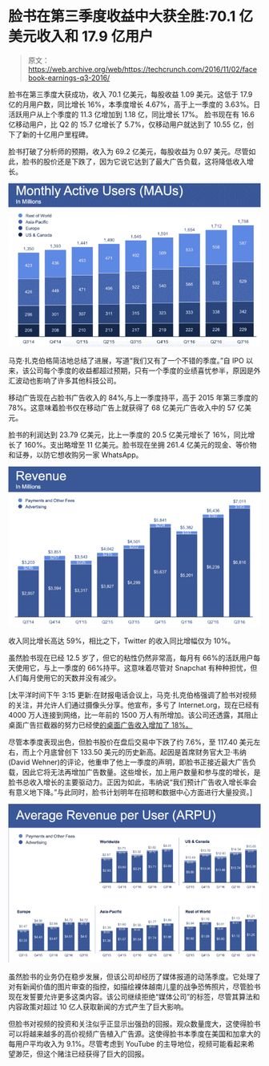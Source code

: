 # 脸书在第三季度收益中大获全胜:70.1 亿美元收入和 17.9 亿用户

> 原文：<https://web.archive.org/web/https://techcrunch.com/2016/11/02/facebook-earnings-q3-2016/>

脸书在第三季度大获成功，收入 70.1 亿美元，每股收益 1.09 美元。这低于 17.9 亿的月用户数，同比增长 16%，本季度增长 4.67%，高于上一季度的 3.63%。日活跃用户从上个季度的 11.3 亿增加到 1.18 亿，同比增长 17%。  脸书现在有 16.6 亿移动用户，比 Q2 的 15.7 亿增长了 5.7%，仅移动用户就达到了 10.55 亿，创下了新的十亿用户里程碑。

脸书打破了分析师的预期，收入为 69.2 亿美元，每股收益为 0.97 美元。尽管如此，脸书的股价还是下跌了，因为它说它达到了最大广告负载，这将降低收入增长。

![screen-shot-2016-11-02-at-1-23-48-pm](img/d7374be0f6562874304820c6f1ebfa03.png)

马克·扎克伯格简洁地总结了进展，写道“我们又有了一个不错的季度。”自 IPO 以来，该公司每个季度的收益都超过预期，只有一个季度的业绩喜忧参半，原因是外汇波动也影响了许多其他科技公司。

移动广告现在占脸书广告收入的 84%,与上一季度持平，高于 2015 年第三季度的 78%。这意味着脸书仅在移动广告上就获得了 68 亿美元广告收入中的 57 亿美元。

脸书的利润达到 23.79 亿美元，比上一季度的 20.5 亿美元增长了 16%，同比增长了 160%。支出略增至 11 亿美元。脸书现在坐拥 261.4 亿美元的现金、等价物和证券，以防它想收购另一家 WhatsApp。

![screen-shot-2016-11-02-at-1-36-11-pm](img/9a69ab03dcd1e2a7dd2708d3e99a916f.png)

收入同比增长高达 59%，相比之下，Twitter 的收入同比增幅仅为 10%。

虽然脸书现在已经 12.5 岁了，但它的粘性仍然非常高，每月有 66%的活跃用户每天使用它，与上一季度的 66%持平。这意味着尽管对 Snapchat 有种种担忧，但人们每月使用它的天数并没有减少。

[太平洋时间下午 3:15 更新:在财报电话会议上，马克·扎克伯格强调了脸书对视频的关注，并允许人们通过摄像头分享。他宣布，多亏了 Internet.org，现在已经有 4000 万人连接到网络，比一年前的 1500 万人有所增加。该公司还透露，其阻止桌面广告拦截器的努力已经使[的桌面广告收入增加了 18%。](https://web.archive.org/web/20230404120701/https://techcrunch.com/2016/11/02/add-cash-plus/)

尽管本季度表现出色，但脸书股价在盘后交易中下跌了约 7.6%，至 117.40 美元左右，而上个月底曾创下 133.50 美元的历史新高。起因是首席财务官大卫·韦纳(David Wehner)的评论，他重申了他上一季度的声明，即脸书正接近最大广告负载，因此它将无法再增加广告数量。这些增长，加上用户数量和参与度的增长，是脸书总收入增长的主要驱动力。正因为如此，韦纳说“我们预计广告收入增长率会有意义地下降。”与此同时，脸书计划明年在招聘和数据中心方面进行大量投资。]

![screen-shot-2016-11-02-at-1-46-57-pm](img/3e62f07590492d66bdac73e29550544a.png)

虽然脸书的业务仍在稳步发展，但该公司却经历了媒体报道的动荡季度。它处理了对有新闻价值的图片审查的指控，如描绘裸体越南儿童的战争恐怖照片，尽管脸书现在发誓要允许更多这类内容。该公司继续拒绝“媒体公司”的标签，尽管其算法和内容政策对超过 10 亿人获取新闻的方式产生了巨大影响。

但脸书对视频的投资和关注似乎正显示出强劲的回报。观众数量庞大，这使得脸书可以将越来越多的高价视频广告植入广告源。这使得脸书本季度在美国和加拿大的每用户平均收入为 9.1%。尽管考虑到 YouTube 的主导地位，视频可能看起来希望渺茫，但这个赌注已经获得了巨大的回报。